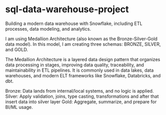 # sql-data-warehouse-project
Building a modern data warehouse with Snowflake, including ETL processes, data modeling, and analytics.

I am using Medallion Architecture (also known as the Bronze-Silver-Gold data model). In this model, I am creating three schemas: BRONZE, SILVER, and GOLD.

The Medallion Architecture is a layered data design pattern that organizes data processing in stages, improving data quality, traceability, and maintainability in ETL pipelines. It is commonly used in data lakes, data warehouses, and modern ELT frameworks like Snowflake, Databricks, and dbt.

Bronze: Data lands from internal/local systems, and no logic is applied.
Silver: Apply validation, joins, type casting, transformations and after that insert data into silver layer 
Gold: Aggregate, summarize, and prepare for BI/ML usage.
